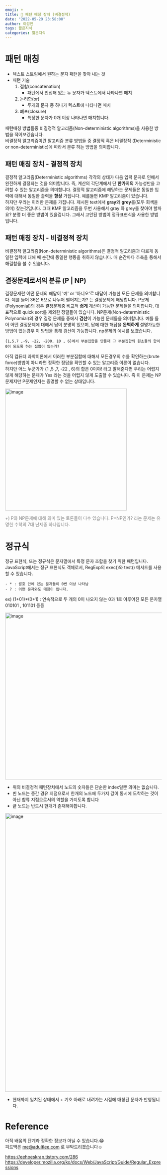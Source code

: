 ```yaml
---
emoji: ☀️
title: 🔎 패턴 매칭 장치 (비결정적)
date: "2022-05-29 23:58:00"
author: 이성인
tags: 짧은지식
categories: 짧은지식
---
```


# 패턴 매칭

- 텍스트 스트링에서 원하는 문자 패턴을 찾아 내는 것
- 패턴 기술
  1. 접합(concatenation)
     - 패턴에서 인접해 있는 두 문자가 텍스트에서 나타나면 매치
  2. 논리합(or)
     - 두개의 문자 중 하나가 텍스트에 나타나면 매치
  3. 폐포(closure)
     - 특정한 문자가 0개 이상 나타나면 매치합니다.

패턴매칭 방법들중 비결정적 알고리즘(Non-deterministic algorithms)을 사용한 방법을 적어보겠습니다.  
비결정적 알고리즘이란 알고리즘 분류 방법들 중 결정적 혹은 비결정적 (Deterministic or non-deterministic)에 따라서 분류 하는 방법을 의미합니다.

## 패턴 매칭 장치 - 결정적 장치

결정적 알고리즘(Deterministic algorithms) 각각의 상태가 다음 입력 문자로 인해서 완전하게 결정되는 것을 의미합니다. 즉, 계산의 각단계에서 단 **한가지의** 가능성만을 고려할 수 있는 알고리즘을 의미합니다. 결정적 알고리즘에 해당하는 문제들은 동일한 입력에 대해서 동일한 출력을 **항상** 가집니다. 예를들면 KMP 알고리즘이 있습니다.  
하지만 우리는 이러한 문제를 가집니다. 제시된 text에서 **gray**와 **grey**를(모두 회색을 의미) 찾는것입니다. 그때 KMP 알고리즘을 두번 사용해서 gray 와 grey를 찾아야 할까요? 분명 더 좋은 방법이 있을겁니다. 그래서 고안된 방법이 정규표현식을 사용한 방법입니다.

## 패턴 매칭 장치 - 비결정적 장치

비결정적 알고리즘(Non-deterministic algorithms)은 결정적 알고리즘과 다르게 동일한 입력에 대해 매 순간에 동일한 행동을 취하지 않습니다. 매 순간마다 추측을 통해서 해결함을 볼 수 잇습니다.

## 결정문제로서의 분류 (P | NP)

결정문제란 어떤 문제의 해답이 '예' or '아니오'로 대답이 가능한 모든 문제를 의미합니다. 예를 들어 36은 6으로 나누어 떨어지는가? 는 결정문제에 해당합니다.
P문제 (Polynomial)의 경우 결정문제중 비교적 **쉽게** 계산이 가능한 문제들을 의미합니다. 대표적으로 quick sort를 제외한 정렬들이 있습니다.
NP문제(Non-deterministic Polynomial)의 경우 결정 문제들 중에서 **검산**이 가능한 문제들을 의미합니다. 예를 들어 어떤 결정문제에 대해서 답이 분명히 있으며, 답에 대한 해답을 **완벽하게** 설명가능한 방법이 있는경우 이 방법을 통해 검산이 가능합니다. np문제의 예시를 보겠습니다.

```
{1,5,7 ,-9, -22, -200, 10 , 6}에서 부분집합을 만들때 그 부분집합의 원소들의 합이 0이 되도록 하는 집합이 있는가?
```

아직 컴퓨터 과학이론에서 이러한 부분집합에 대해서 모든경우의 수를 확인하는(brute force)방법이 아니라면 정확한 정답을 확인할 수 있는 알고리즘 이론이 없습니다.  
하지만 어느 누군가가 {1 ,5 ,7, -22 , 6}의 합은 0이야! 라고 말해준다면 우리는 어렵지 않게 해당하는 문제가 Yes 라는 것을 어렵지 않게 도출할 수 있습니다. 즉 이 문제는 NP문제지만 P문제인지는 증명할 수 없는 상태입니다.

<img width="391" alt="image" src="https://user-images.githubusercontent.com/77886826/170880046-13f8f431-00c5-43fe-8286-f7ffd463850c.png">

<span style="color : gray"> +) P와 NP문제에 대해 의미 있는 토론들이 다수 있습니다. P=NP인가? 라는 문제는 유명한 수학의 7대 난제중 하나입니다.<span>

# 정규식

정규 표현식, 또는 정규식은 문자열에서 특정 문자 조합을 찾기 위한 패턴입니다. JavaScript에서는 정규 표현식도 객체로서, RegExp의 exec()와 test() 메서드를 사용할 수 있습니다.

```
- * : 괄호 안에 있는 문자들이 0번 이상 나타남
- ? : 어떤 문자와도 매칭이 됩니다.
```

ex) (1+01)\*(0+1) : 연속적으로 두 개의 0이 나오지 않는 0과 1로 이루어진 모든 문자열  
 010101 , 101101 등등

<img width="535" alt="image" src="https://user-images.githubusercontent.com/77886826/170880471-99fd4100-c52a-436a-a599-d24b54cf2931.png">

- 위의 비결정적 패턴장치에서 노드의 숫자들은 단순한 index일뿐 의미는 없습니다.
- 빈 노드는 중간 경유 지점으로서 한개의 노드에 두가지 값이 동시에 도착하는 것이 아닌 합류 지점으로서의 역할을 가지도록 합니다
- 끝 노드는 반드시 한개가 존재해야합니다.

 <img width="894" alt="image" src="https://user-images.githubusercontent.com/77886826/170880818-0b7f5280-4499-4d22-96d1-f216576489f8.png">
 
 - 현재까지 일치된 상태에서 + 기호 아래로 내려가는 시점에 매칭된 문자가 반영됩니다.
 
# Reference

아직 배움의 단계라 정확한 정보가 아닐 수 있습니다.😂  
피드백은 me@adultlee.com 로 부탁드리겠습니다☺️

https://eehoeskrap.tistory.com/286
https://developer.mozilla.org/ko/docs/Web/JavaScript/Guide/Regular_Expressions
